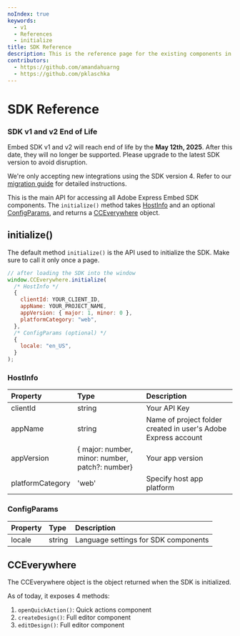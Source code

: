 ```yaml
---
noIndex: true
keywords:
  - v1
  - References
  - initialize
title: SDK Reference
description: This is the reference page for the existing components in the SDK.
contributors:
  - https://github.com/amandahuarng
  - https://github.com/pklaschka
---
```


# SDK Reference

<InlineAlert variant="error" slots="header, text, text1" />

### SDK v1 and v2 End of Life

Embed SDK v1 and v2 will reach end of life by the **May 12th, 2025**. After this date, they will no longer be supported. Please upgrade to the latest SDK version to avoid disruption.

We're only accepting new integrations using the SDK version 4. Refer to our [migration guide](../../guides/concepts/migration_v3_v4.md) for detailed instructions.

This is the main API for accessing all Adobe Express Embed SDK components. The `initialize()` method takes [HostInfo](#hostinfo) and an optional [ConfigParams](#configparams), and returns a [CCEverywhere](#cceverywhere) object.

## initialize()

The default method `initialize()` is the API used to initialize the SDK. Make sure to call it only once a page.

```js
// after loading the SDK into the window
window.CCEverywhere.initialize(
  /* HostInfo */
  {
    clientId: YOUR_CLIENT_ID,
    appName: YOUR_PROJECT_NAME,
    appVersion: { major: 1, minor: 0 },
    platformCategory: "web",
  },
  /* ConfigParams (optional) */
  {
    locale: "en_US",
  }
);
```

### HostInfo

| Property         | Type                                            | Description                                                    |
| :--------------- | :---------------------------------------------- | :------------------------------------------------------------- |
| clientId         | string                                          | Your API Key                                                   |
| appName          | string                                          | Name of project folder created in user's Adobe Express account |
| appVersion       | { major: number, minor: number, patch?: number} | Your app version                                               |
| platformCategory | 'web'                                           | Specify host app platform                                      |

### ConfigParams

| Property | Type   | Description                          |
| :------- | :----- | :----------------------------------- |
| locale   | string | Language settings for SDK components |

## CCEverywhere

The CCEverywhere object is the object returned when the SDK is initialized.

As of today, it exposes 4 methods:

1. `openQuickAction()`: Quick actions component
2. `createDesign()`: Full editor component
3. `editDesign()`: Full editor component
